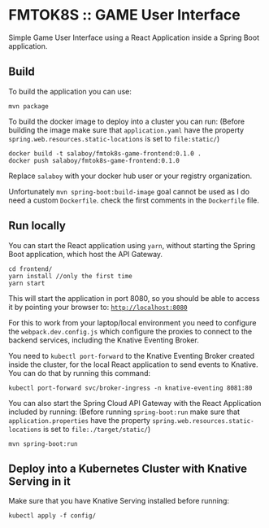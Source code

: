 # FMTOK8S :: GAME User Interface
Simple Game User Interface using a React Application inside a Spring Boot application. 

## Build

To build the application you can use: 

```
mvn package
```

To build the docker image to deploy into a cluster you can run:
(Before building the image make sure that `application.yaml` have the property `spring.web.resources.static-locations` is set to `file:static/`)

```
docker build -t salaboy/fmtok8s-game-frontend:0.1.0 .
docker push salaboy/fmtok8s-game-frontend:0.1.0
```
Replace `salaboy` with your docker hub user or your registry organization.

Unfortunately `mvn spring-boot:build-image` goal cannot be used as I do need a custom `Dockerfile`. check the first comments in the `Dockerfile` file.

## Run locally

You can start the React application using `yarn`, without starting the Spring Boot application, which host the API Gateway. 

```
cd frontend/
yarn install //only the first time
yarn start
```

This will start the application in port 8080, so you should be able to access it by pointing your browser to: [`http://localhost:8080`](http://localhost:8080)

For this to work from your laptop/local environment you need to configure the `webpack.dev.config.js` which configure the proxies to connect to the backend services, including the Knative Eventing Broker.

You need to `kubectl port-forward` to the Knative Eventing Broker created inside the cluster, for the local React application to send events to Knative.
You can do that by running this command: 

```
kubectl port-forward svc/broker-ingress -n knative-eventing 8081:80
```




You can also start the Spring Cloud API Gateway with the React Application included by running:
(Before running `spring-boot:run` make sure that `application.properties` have the property `spring.web.resources.static-locations` is set to `file:./target/static/`)
```
mvn spring-boot:run
```

## Deploy into a Kubernetes Cluster with Knative Serving in it

Make sure that you have Knative Serving installed before running: 
```
kubectl apply -f config/
```
